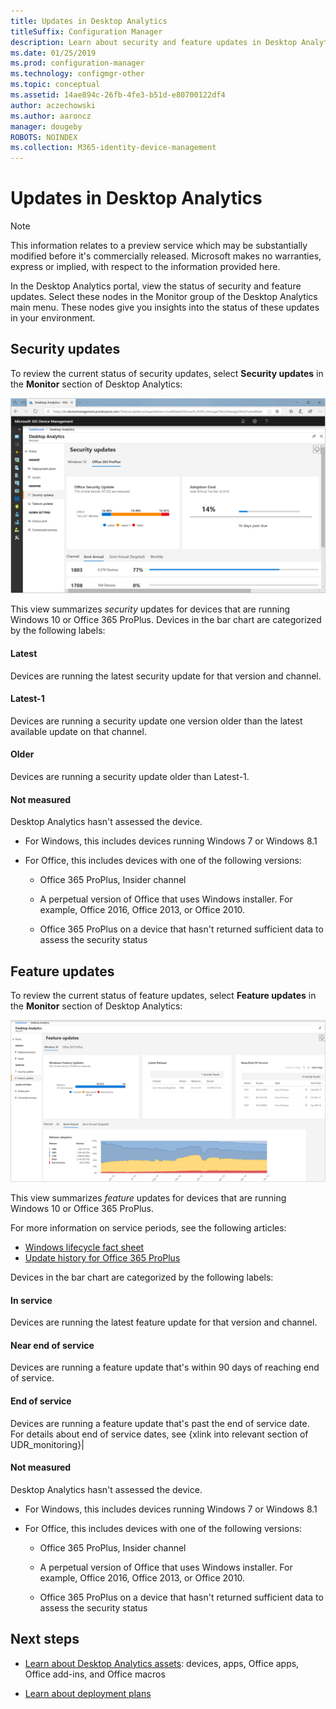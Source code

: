 ```yaml
---
title: Updates in Desktop Analytics
titleSuffix: Configuration Manager
description: Learn about security and feature updates in Desktop Analytics.
ms.date: 01/25/2019
ms.prod: configuration-manager
ms.technology: configmgr-other
ms.topic: conceptual
ms.assetid: 14ae894c-26fb-4fe3-b51d-e80700122df4
author: aczechowski
ms.author: aaroncz
manager: dougeby
ROBOTS: NOINDEX
ms.collection: M365-identity-device-management
---
```


# Updates in Desktop Analytics 

> [!Note]  
> This information relates to a preview service which may be substantially modified before it's commercially released. Microsoft makes no warranties, express or implied, with respect to the information provided here.  

In the Desktop Analytics portal, view the status of security and feature updates. Select these nodes in the Monitor group of the Desktop Analytics main menu. These nodes give you insights into the status of these updates in your environment. 



## Security updates

To review the current status of security updates, select **Security updates** in the **Monitor** section of Desktop Analytics:

![Security updates node of Desktop Analytics](media/security-updates.png)

This view summarizes *security* updates for devices that are running Windows 10 or Office 365 ProPlus. Devices in the bar chart are categorized by the following labels:

#### Latest
Devices are running the latest security update for that version and channel.

#### Latest-1
Devices are running a security update one version older than the latest available update on that channel.

#### Older
Devices are running a security update older than Latest-1.

#### Not measured
Desktop Analytics hasn't assessed the device. 

- For Windows, this includes devices running Windows 7 or Windows 8.1  

- For Office, this includes devices with one of the following versions:  

    - Office 365 ProPlus, Insider channel  

    - A perpetual version of Office that uses Windows installer. For example, Office 2016, Office 2013, or Office 2010.  

    - Office 365 ProPlus on a device that hasn't returned sufficient data to assess the security status  



## Feature updates

To review the current status of feature updates, select **Feature updates** in the **Monitor** section of Desktop Analytics:

![Feature updates node of Desktop Analytics](media/feature-updates.png)

This view summarizes *feature* updates for devices that are running Windows 10 or Office 365 ProPlus. 

For more information on service periods, see the following articles: 
- [Windows lifecycle fact sheet](https://support.microsoft.com/help/13853/windows-lifecycle-fact-sheet)  
- [Update history for Office 365 ProPlus](https://docs.microsoft.com/officeupdates/update-history-office365-proplus-by-date)  

Devices in the bar chart are categorized by the following labels:

#### In service
Devices are running the latest feature update for that version and channel.  

#### Near end of service
Devices are running a feature update that's within 90 days of reaching end of service.

#### End of service
Devices are running a feature update that's past the end of service date. For details about end of service dates, see {xlink into relevant section of UDR_monitoring}|

#### Not measured
Desktop Analytics hasn't assessed the device. 

- For Windows, this includes devices running Windows 7 or Windows 8.1  

- For Office, this includes devices with one of the following versions:  

    - Office 365 ProPlus, Insider channel  

    - A perpetual version of Office that uses Windows installer. For example, Office 2016, Office 2013, or Office 2010.  

    - Office 365 ProPlus on a device that hasn't returned sufficient data to assess the security status  



## Next steps

- [Learn about Desktop Analytics assets](/sccm/desktop-analytics/about-assets): devices, apps, Office apps, Office add-ins, and Office macros  

- [Learn about deployment plans](/sccm/desktop-analytics/about-deployment-plans)  

